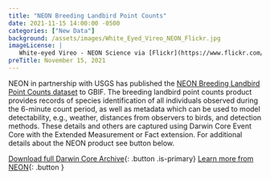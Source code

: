 ```yaml
---
title: "NEON Breeding Landbird Point Counts" 
date: 2021-11-15 14:00:00 -0500 
categories: ["New Data"] 
background: /assets/images/White_Eyed_Vireo_NEON_Flickr.jpg
imageLicense: | 
   White-eyed Vireo - NEON Science via [Flickr](https://www.flickr.com/photos/neonsciencedata/50561038472/) CC-BY 2.0 
preTitle: November 15, 2021
--- 
```


NEON in partnership with USGS has published the [NEON Breeding Landbird Point Counts dataset](https://www.gbif.org/dataset/516eb7c0-3586-4dfc-bc18-c1fc1e765b7f) to GBIF. The breeding landbird point counts product provides records of species identification of all individuals observed during the 6-minute count period, as well as metadata which can be used to model detectability, e.g., weather, distances from observers to birds, and detection methods. These details and others are captured using Darwin Core Event Core with the Extended Measurement or Fact extension. For additional details about the NEON product see button below. 

[Download full Darwin Core Archive](https://bison.usgs.gov/ipt/resource?r=neon-breeding-landbird-abundance-and-diversity){: .button .is-primary}
[Learn more from NEON](https://data.neonscience.org/data-products/DP1.10003.001/RELEASE-2021){: .button }
